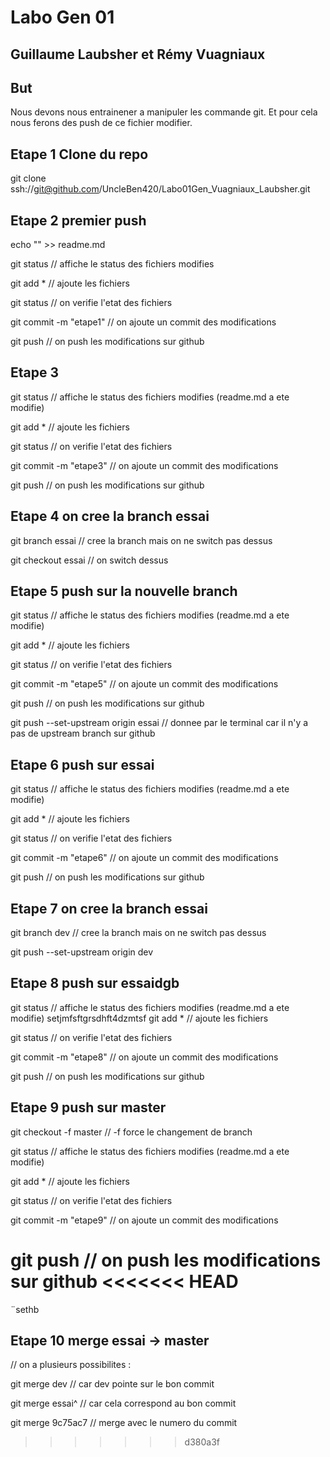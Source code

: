 # Labo Gen 01

## Guillaume Laubsher et Rémy Vuagniaux

## But

Nous devons nous entrainener a manipuler les commande git.
Et pour cela nous ferons des push de ce fichier modifier.

## Etape 1 Clone du repo

git clone ssh://git@github.com/UncleBen420/Labo01Gen_Vuagniaux_Laubsher.git

## Etape 2 premier push

echo "" >> readme.md

git status // affiche le status des fichiers modifies

git add * // ajoute les fichiers

git status // on verifie l'etat des fichiers

git commit -m "etape1" // on ajoute un commit des modifications

git push // on push les modifications sur github

## Etape 3

git status // affiche le status des fichiers modifies (readme.md a ete modifie)

git add * // ajoute les fichiers

git status // on verifie l'etat des fichiers

git commit -m "etape3" // on ajoute un commit des modifications

git push // on push les modifications sur github

## Etape 4 on cree la branch essai

git branch essai // cree la branch mais on ne switch pas dessus

git checkout essai // on switch dessus

## Etape 5 push sur la nouvelle branch

git status // affiche le status des fichiers modifies (readme.md a ete modifie)

git add * // ajoute les fichiers

git status // on verifie l'etat des fichiers

git commit -m "etape5" // on ajoute un commit des modifications

git push // on push les modifications sur github

git push --set-upstream origin essai // donnee par le terminal car il n'y a pas de upstream branch sur github

## Etape 6 push sur essai

git status // affiche le status des fichiers modifies (readme.md a ete modifie)

git add * // ajoute les fichiers

git status // on verifie l'etat des fichiers

git commit -m "etape6" // on ajoute un commit des modifications

git push // on push les modifications sur github

## Etape 7 on cree la branch essai

git branch dev // cree la branch mais on ne switch pas dessus

git push --set-upstream origin dev

## Etape 8 push sur essaidgb

git status // affiche le status des fichiers modifies (readme.md a ete modifie)
setjmfsftgrsdhft4dzmtsf
git add * // ajoute les fichiers

git status // on verifie l'etat des fichiers

git commit -m "etape8" // on ajoute un commit des modifications

git push // on push les modifications sur github

## Etape 9 push sur master

git checkout -f master // -f force le changement de branch

git status // affiche le status des fichiers modifies (readme.md a ete modifie)

git add * // ajoute les fichiers

git status // on verifie l'etat des fichiers

git commit -m "etape9" // on ajoute un commit des modifications

git push // on push les modifications sur github
<<<<<<< HEAD
=======
¨sethb
## Etape 10 merge essai -> master

// on a plusieurs possibilites :

git merge dev // car dev pointe sur le bon commit

git merge essai^ // car cela correspond au bon commit

git merge 9c75ac7 // merge avec le numero du commit
>>>>>>> d380a3f
